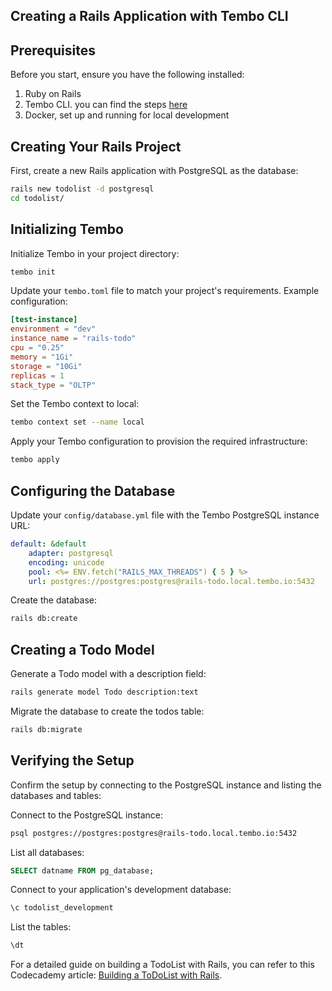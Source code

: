 ## Creating a Rails Application with Tembo CLI

## Prerequisites

Before you start, ensure you have the following installed:

1. Ruby on Rails
2. Tembo CLI. you can find the steps [here](../Getting_Started.md)
3. Docker, set up and running for local development

## Creating Your Rails Project

First, create a new Rails application with PostgreSQL as the database:

```bash
rails new todolist -d postgresql
cd todolist/
```

## Initializing Tembo

Initialize Tembo in your project directory:

```bash
tembo init
```

Update your `tembo.toml` file to match your project's requirements. Example configuration:

```toml
[test-instance]
environment = "dev"
instance_name = "rails-todo"
cpu = "0.25"
memory = "1Gi"
storage = "10Gi"
replicas = 1
stack_type = "OLTP"
```

Set the Tembo context to local:

```bash
tembo context set --name local
```

Apply your Tembo configuration to provision the required infrastructure:

```bash
tembo apply
```

## Configuring the Database

Update your `config/database.yml` file with the Tembo PostgreSQL instance URL:

```yaml
default: &default
    adapter: postgresql
    encoding: unicode
    pool: <%= ENV.fetch("RAILS_MAX_THREADS") { 5 } %>
    url: postgres://postgres:postgres@rails-todo.local.tembo.io:5432
```

Create the database:

```bash
rails db:create
```

## Creating a Todo Model

Generate a Todo model with a description field:

```bash
rails generate model Todo description:text
```

Migrate the database to create the todos table:

```bash
rails db:migrate
```

## Verifying the Setup

Confirm the setup by connecting to the PostgreSQL instance and listing the databases and tables:

Connect to the PostgreSQL instance:

```bash
psql postgres://postgres:postgres@rails-todo.local.tembo.io:5432
```

List all databases:

```sql
SELECT datname FROM pg_database;
```

Connect to your application's development database:

```sql
\c todolist_development
```

List the tables:

```sql
\dt
```

For a detailed guide on building a TodoList with Rails, you can refer to this Codecademy article: [Building a ToDoList with Rails](https://www.codecademy.com/article/deyemiobaa/building-a-todolist-with-rails).
